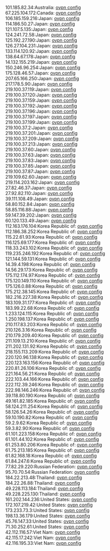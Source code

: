 101.185.82.34:Australia: [ovpn config](vpn/101_185_82_34.ovpn)  
67.225.104.172:Canada: [ovpn config](vpn/67_225_104_172.ovpn)  
106.185.159.216:Japan: [ovpn config](vpn/106_185_159_216.ovpn)  
114.186.50.27:Japan: [ovpn config](vpn/114_186_50_27.ovpn)  
121.107.5.135:Japan: [ovpn config](vpn/121_107_5_135.ovpn)  
124.241.72.58:Japan: [ovpn config](vpn/124_241_72_58.ovpn)  
125.192.27.190:Japan: [ovpn config](vpn/125_192_27_190.ovpn)  
126.27.104.231:Japan: [ovpn config](vpn/126_27_104_231.ovpn)  
133.114.120.92:Japan: [ovpn config](vpn/133_114_120_92.ovpn)  
138.64.67.178:Japan: [ovpn config](vpn/138_64_67_178.ovpn)  
14.132.155.219:Japan: [ovpn config](vpn/14_132_155_219.ovpn)  
150.246.96.254:Japan: [ovpn config](vpn/150_246_96_254.ovpn)  
175.128.46.57:Japan: [ovpn config](vpn/175_128_46_57.ovpn)  
207.65.166.250:Japan: [ovpn config](vpn/207_65_166_250.ovpn)  
217.178.5.90:Japan: [ovpn config](vpn/217_178_5_90.ovpn)  
219.100.37.119:Japan: [ovpn config](vpn/219_100_37_119.ovpn)  
219.100.37.120:Japan: [ovpn config](vpn/219_100_37_120.ovpn)  
219.100.37.159:Japan: [ovpn config](vpn/219_100_37_159.ovpn)  
219.100.37.192:Japan: [ovpn config](vpn/219_100_37_192.ovpn)  
219.100.37.196:Japan: [ovpn config](vpn/219_100_37_196.ovpn)  
219.100.37.197:Japan: [ovpn config](vpn/219_100_37_197.ovpn)  
219.100.37.199:Japan: [ovpn config](vpn/219_100_37_199.ovpn)  
219.100.37.2:Japan: [ovpn config](vpn/219_100_37_2.ovpn)  
219.100.37.201:Japan: [ovpn config](vpn/219_100_37_201.ovpn)  
219.100.37.209:Japan: [ovpn config](vpn/219_100_37_209.ovpn)  
219.100.37.213:Japan: [ovpn config](vpn/219_100_37_213.ovpn)  
219.100.37.60:Japan: [ovpn config](vpn/219_100_37_60.ovpn)  
219.100.37.63:Japan: [ovpn config](vpn/219_100_37_63.ovpn)  
219.100.37.83:Japan: [ovpn config](vpn/219_100_37_83.ovpn)  
219.100.37.85:Japan: [ovpn config](vpn/219_100_37_85.ovpn)  
219.100.37.87:Japan: [ovpn config](vpn/219_100_37_87.ovpn)  
219.109.62.60:Japan: [ovpn config](vpn/219_109_62_60.ovpn)  
219.114.203.162:Japan: [ovpn config](vpn/219_114_203_162.ovpn)  
27.82.46.37:Japan: [ovpn config](vpn/27_82_46_37.ovpn)  
27.92.82.110:Japan: [ovpn config](vpn/27_92_82_110.ovpn)  
39.111.108.49:Japan: [ovpn config](vpn/39_111_108_49.ovpn)  
58.80.152.84:Japan: [ovpn config](vpn/58_80_152_84.ovpn)  
58.85.116.88:Japan: [ovpn config](vpn/58_85_116_88.ovpn)  
59.147.39.202:Japan: [ovpn config](vpn/59_147_39_202.ovpn)  
60.120.133.49:Japan: [ovpn config](vpn/60_120_133_49.ovpn)  
112.163.176.104:Korea Republic of: [ovpn config](vpn/112_163_176_104.ovpn)  
112.186.38.252:Korea Republic of: [ovpn config](vpn/112_186_38_252.ovpn)  
115.22.61.93:Korea Republic of: [ovpn config](vpn/115_22_61_93.ovpn)  
116.125.69.177:Korea Republic of: [ovpn config](vpn/116_125_69_177.ovpn)  
118.33.243.102:Korea Republic of: [ovpn config](vpn/118_33_243_102.ovpn)  
119.235.246.192:Korea Republic of: [ovpn config](vpn/119_235_246_192.ovpn)  
121.144.59.131:Korea Republic of: [ovpn config](vpn/121_144_59_131.ovpn)  
14.39.4.198:Korea Republic of: [ovpn config](vpn/14_39_4_198.ovpn)  
14.56.29.173:Korea Republic of: [ovpn config](vpn/14_56_29_173.ovpn)  
175.112.174.97:Korea Republic of: [ovpn config](vpn/175_112_174_97.ovpn)  
175.120.149.110:Korea Republic of: [ovpn config](vpn/175_120_149_110.ovpn)  
175.126.0.88:Korea Republic of: [ovpn config](vpn/175_126_0_88.ovpn)  
175.212.38.145:Korea Republic of: [ovpn config](vpn/175_212_38_145.ovpn)  
182.216.227.38:Korea Republic of: [ovpn config](vpn/182_216_227_38.ovpn)  
183.109.31.177:Korea Republic of: [ovpn config](vpn/183_109_31_177.ovpn)  
183.99.22.68:Korea Republic of: [ovpn config](vpn/183_99_22_68.ovpn)  
1.233.124.115:Korea Republic of: [ovpn config](vpn/1_233_124_115.ovpn)  
1.250.198.137:Korea Republic of: [ovpn config](vpn/1_250_198_137.ovpn)  
210.117.83.203:Korea Republic of: [ovpn config](vpn/210_117_83_203.ovpn)  
210.126.3.16:Korea Republic of: [ovpn config](vpn/210_126_3_16.ovpn)  
210.179.209.40:Korea Republic of: [ovpn config](vpn/210_179_209_40.ovpn)  
211.109.13.210:Korea Republic of: [ovpn config](vpn/211_109_13_210.ovpn)  
211.202.131.92:Korea Republic of: [ovpn config](vpn/211_202_131_92.ovpn)  
218.155.113.209:Korea Republic of: [ovpn config](vpn/218_155_113_209.ovpn)  
220.120.96.138:Korea Republic of: [ovpn config](vpn/220_120_96_138.ovpn)  
220.123.163.156:Korea Republic of: [ovpn config](vpn/220_123_163_156.ovpn)  
220.81.26.106:Korea Republic of: [ovpn config](vpn/220_81_26_106.ovpn)  
221.164.56.21:Korea Republic of: [ovpn config](vpn/221_164_56_21.ovpn)  
222.103.44.166:Korea Republic of: [ovpn config](vpn/222_103_44_166.ovpn)  
222.112.39.246:Korea Republic of: [ovpn config](vpn/222_112_39_246.ovpn)  
222.98.146.246:Korea Republic of: [ovpn config](vpn/222_98_146_246.ovpn)  
39.118.80.190:Korea Republic of: [ovpn config](vpn/39_118_80_190.ovpn)  
49.161.82.185:Korea Republic of: [ovpn config](vpn/49_161_82_185.ovpn)  
58.124.211.254:Korea Republic of: [ovpn config](vpn/58_124_211_254.ovpn)  
58.126.54.26:Korea Republic of: [ovpn config](vpn/58_126_54_26.ovpn)  
59.10.190.82:Korea Republic of: [ovpn config](vpn/59_10_190_82.ovpn)  
59.2.9.62:Korea Republic of: [ovpn config](vpn/59_2_9_62.ovpn)  
59.3.82.90:Korea Republic of: [ovpn config](vpn/59_3_82_90.ovpn)  
61.101.223.158:Korea Republic of: [ovpn config](vpn/61_101_223_158.ovpn)  
61.101.44.102:Korea Republic of: [ovpn config](vpn/61_101_44_102.ovpn)  
61.253.80.206:Korea Republic of: [ovpn config](vpn/61_253_80_206.ovpn)  
61.75.213.185:Korea Republic of: [ovpn config](vpn/61_75_213_185.ovpn)  
61.82.168.18:Korea Republic of: [ovpn config](vpn/61_82_168_18.ovpn)  
61.84.247.6:Korea Republic of: [ovpn config](vpn/61_84_247_6.ovpn)  
77.82.29.220:Russian Federation: [ovpn config](vpn/77_82_29_220.ovpn)  
95.70.70.54:Russian Federation: [ovpn config](vpn/95_70_70_54.ovpn)  
184.22.213.48:Thailand: [ovpn config](vpn/184_22_213_48.ovpn)  
184.22.26.88:Thailand: [ovpn config](vpn/184_22_26_88.ovpn)  
49.228.113.184:Thailand: [ovpn config](vpn/49_228_113_184.ovpn)  
49.228.225.130:Thailand: [ovpn config](vpn/49_228_225_130.ovpn)  
161.202.144.236:United States: [ovpn config](vpn/161_202_144_236.ovpn)  
172.107.219.42:United States: [ovpn config](vpn/172_107_219_42.ovpn)  
173.233.73.3:United States: [ovpn config](vpn/173_233_73_3.ovpn)  
198.13.36.179:United States: [ovpn config](vpn/198_13_36_179.ovpn)  
45.76.147.33:United States: [ovpn config](vpn/45_76_147_33.ovpn)  
71.30.252.61:United States: [ovpn config](vpn/71_30_252_61.ovpn)  
42.112.116.57:Viet Nam: [ovpn config](vpn/42_112_116_57.ovpn)  
42.115.17.242:Viet Nam: [ovpn config](vpn/42_115_17_242.ovpn)  
42.116.195.33:Viet Nam: [ovpn config](vpn/42_116_195_33.ovpn)  
